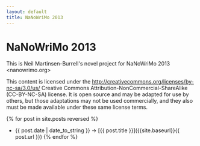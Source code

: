 ```yaml
---
layout: default
title: NaNoWriMo 2013
---
```


# NaNoWriMo 2013

This is Neil Martinsen-Burrell's novel project for NaNoWriMo 2013
<nanowrimo.org>

This content is licensed under the
<http://creativecommons.org/licenses/by-nc-sa/3.0/us/> Creative Commons
Attribution-NonCommercial-ShareAlike (CC-BY-NC-SA) license.  It is open source
and may be adapted for use by others, but those adaptations may not be used
commercially, and they also must be made available under these same license
terms.

{% for post in site.posts reversed %}
+ {{ post.date | date_to_string }} -> [{{ post.title }}]({{site.baseurl}}{{ post.url }})
{% endfor %}
